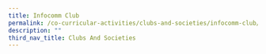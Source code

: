 ```yaml
---
title: Infocomm Club
permalink: /co-curricular-activities/clubs-and-societies/infocomm-club/
description: ""
third_nav_title: Clubs And Societies
---
```

